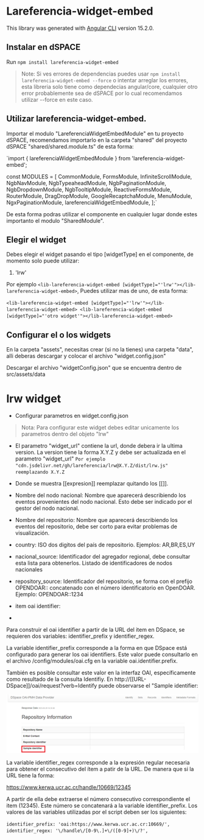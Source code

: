 # Lareferencia-widget-embed

This library was generated with [Angular CLI](https://github.com/angular/angular-cli) version 15.2.0.

## Instalar en dSPACE

Run `npm install lareferencia-widget-embed`
> Note: Si ves errores de dependencias puedes usar `npm install lareferencia-widget-embed --force` o intentar arreglar los errores, esta libreria solo tiene como dependecias angular/core, cualquier otro error probablemente sea de dSPACE por lo cual recomendamos utilizar --force en este caso.

## Utilizar lareferencia-widget-embed.

Importar el modulo "LareferenciaWidgetEmbedModule" en tu proyecto dSPACE, recomendamos importarlo en la carpeta "shared" del proyecto dSPACE 
"shared/shared.module.ts" de esta forma:

`import { lareferenciaWidgetEmbedModule } from 'lareferencia-widget-embed';

const MODULES = [
  CommonModule,
  FormsModule,
  InfiniteScrollModule,
  NgbNavModule,
  NgbTypeaheadModule,
  NgbPaginationModule,
  NgbDropdownModule,
  NgbTooltipModule,
  ReactiveFormsModule,
  RouterModule,
  DragDropModule,
  GoogleRecaptchaModule,
  MenuModule,
  NgxPaginationModule,
  lareferenciaWidgetEmbedModule,
];`

De esta forma podras utilizar el componente <lib-lareferencia-widget-embed></lib-lareferencia-widget-embed> en cualquier lugar donde estes importanto el modulo "SharedModule".

## Elegir el widget

Debes elegir el widget pasando el tipo [widgetType] en el componente, de momento solo puede utilizar:
1. 'lrw'

Por ejemplo `<lib-lareferencia-widget-embed [widgetType]="'lrw'"></lib-lareferencia-widget-embed>`, Puedes utilizar mas de uno, de esta forma:

`<lib-lareferencia-widget-embed [widgetType]="'lrw'"></lib-lareferencia-widget-embed>
<lib-lareferencia-widget-embed [widgetType]="'otro widget'"></lib-lareferencia-widget-embed>`

## Configurar el o los widgets

En la carpeta "assets", necesitas crear (si no la tienes) una carpeta "data", alli deberas descargar y colocar el archivo "widget.config.json"

Descargar el archivo "widgetConfig.json" que se encuentra dentro de src/assets/data

# lrw widget

- Configurar parametros en widget.config.json 
> Nota: Para configurar este widget debes editar unicamente los parametros dentro del objeto "lrw"

- El parametro "widget_url" contiene la url, donde debera ir la ultima version.
La version tiene la forma X.Y.Z y debe ser actualizada en el parametro "widget_url"
`Por ejemplo "cdn.jsdelivr.net/gh/lareferencia/lrw@X.Y.Z/dist/lrw.js" reemplazando X.Y.Z`

- Donde se muestra [[expresion]] reemplazar quitando los [[]].
  
- Nombre del nodo nacional:
Nombre que aparecerá describiendo los eventos provenientes del nodo nacional. Esto debe ser indicado por el gestor del nodo nacional.

- Nombre del repositorio:
Nombre que aparecerá describiendo los eventos del repositorio, debe ser corto para evitar problemas de visualización.

- country:
ISO dos digitos del país de repositorio. Ejemplos: AR,BR,ES,UY

- nacional_source:
Identificador del agregador regional, debe consultar esta lista para obtenerlos. Listado de identificadores de nodos nacionales

- repository_source:
Identificador del repositorio, se forma con el prefijo OPENDOAR:: concatenado con el número identificatorio en OpenDOAR. Ejemplo: OPENDOAR::1234

- item oai identifier:
- 
Para construir el oai identifier a partir de la URL del item en DSpace, se requieren dos variables: identifier_prefix y identifier_regex.

La variable identifier_prefix corresponde a la forma en que DSpace está configurado para generar los oai identifiers. Este valor puede consultarlo en el archivo /config/modules/oai.cfg en la variable oai.identifier.prefix.

También es posible consultar este valor en la interfaz OAI, específicamente como resultado de la consulta Identifiy. En http://[[URL-DSpace]]/oai/request?verb=Identify puede observarse el "Sample identifier:

![Alt text](image-2.png)

La variable identifier_regex corresponde a la expresión regular necesaria para obtener el consecutivo del ítem a patir de la URL. De manera que si la URL tiene la forma:

https://www.kerwa.ucr.ac.cr/handle/10669/12345

A partir de ella debe extraerse el número consecutivo correspondiente el item (12345). Este número se concatenará a la variable identifier_prefix. Los valores de las variables utilizadas por el script deben ser los siguientes:

`identifier_prefix: 'oai:https://www.kerwa.ucr.ac.cr:10669/',
identifier_regex: '\/handle\/[0-9\.]+\/([0-9]+)\/?',`